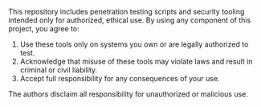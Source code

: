 This repository includes penetration testing scripts and security tooling intended only for authorized, ethical use. By using any component of this project, you agree to:

1. Use these tools only on systems you own or are legally authorized to test.
2. Acknowledge that misuse of these tools may violate laws and result in criminal or civil liability.
3. Accept full responsibility for any consequences of your use.

The authors disclaim all responsibility for unauthorized or malicious use.